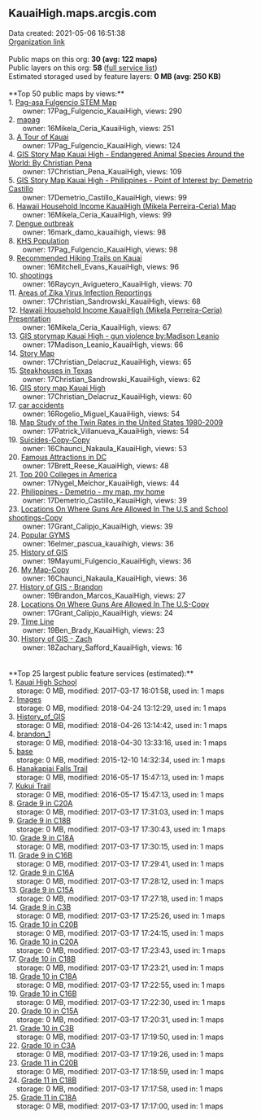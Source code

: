 <h2>KauaiHigh.maps.arcgis.com</h2> Data created: 2021-05-06 16:51:38 <br /><a target='new' href='https://KauaiHigh.maps.arcgis.com'>Organization link</a><br /><br />Public maps on this org: <b>30 (avg: 122 maps)</b><br />Public layers on this org: <b>58 </b>(<a target='new' href='https://services.arcgis.com/Xu6eQwAAXoCDegcr/ArcGIS/rest/services'>full service list</a>)<br />Estimated storaged used by feature layers: <b>0 MB (avg: 250 KB)</b><br /><br />**Top 50 public maps by views:**<br />  1. <a target='new' href='https://www.arcgis.com/home/item.html?id=434dfa4305ff4699bcc49f7ec2cba645'>Pag-asa Fulgencio STEM Map</a> <br />  &nbsp;&nbsp;&nbsp;&nbsp; &nbsp;&nbsp;owner: 17Pag_Fulgencio_KauaiHigh, views: 290<br />  2. <a target='new' href='https://www.arcgis.com/home/item.html?id=a739a8c6c482440ead2b20746e605369'>mapag</a> <br />  &nbsp;&nbsp;&nbsp;&nbsp; &nbsp;&nbsp;owner: 16Mikela_Ceria_KauaiHigh, views: 251<br />  3. <a target='new' href='https://www.arcgis.com/home/item.html?id=2c4dc898ee824644a6e0ad2521d066e7'>A Tour of Kauai</a> <br />  &nbsp;&nbsp;&nbsp;&nbsp; &nbsp;&nbsp;owner: 17Pag_Fulgencio_KauaiHigh, views: 124<br />  4. <a target='new' href='https://www.arcgis.com/home/item.html?id=45f7c6bd44d74cdcba5cb4197f5a1964'>GIS Story Map Kauai High - Endangered Animal Species Around the World: By Christian Pena</a> <br />  &nbsp;&nbsp;&nbsp;&nbsp; &nbsp;&nbsp;owner: 17Christian_Pena_KauaiHigh, views: 109<br />  5. <a target='new' href='https://www.arcgis.com/home/item.html?id=c6c48800506f40479ea239f66d37640d'>GIS Story Map Kauai High - Philippines - Point of Interest by: Demetrio Castillo</a> <br />  &nbsp;&nbsp;&nbsp;&nbsp; &nbsp;&nbsp;owner: 17Demetrio_Castillo_KauaiHigh, views: 99<br />  6. <a target='new' href='https://www.arcgis.com/home/item.html?id=a489fa7a201b48169df26adc8d7c69fd'>Hawaii Household Income KauaiHigh (Mikela Perreira-Ceria) Map</a> <br />  &nbsp;&nbsp;&nbsp;&nbsp; &nbsp;&nbsp;owner: 16Mikela_Ceria_KauaiHigh, views: 99<br />  7. <a target='new' href='https://www.arcgis.com/home/item.html?id=606403d146d64243b0c71199e5ffc49f'>Dengue outbreak</a> <br />  &nbsp;&nbsp;&nbsp;&nbsp; &nbsp;&nbsp;owner: 16mark_damo_kauaihigh, views: 98<br />  8. <a target='new' href='https://www.arcgis.com/home/item.html?id=8849cc4057af4136b79a10f10aa73d6a'>KHS Population</a> <br />  &nbsp;&nbsp;&nbsp;&nbsp; &nbsp;&nbsp;owner: 17Pag_Fulgencio_KauaiHigh, views: 98<br />  9. <a target='new' href='https://www.arcgis.com/home/item.html?id=fecb299f59be4a8bac38c35f0d1e4962'>Recommended Hiking Trails on Kauai</a> <br />  &nbsp;&nbsp;&nbsp;&nbsp; &nbsp;&nbsp;owner: 16Mitchell_Evans_KauaiHigh, views: 96<br />  10. <a target='new' href='https://www.arcgis.com/home/item.html?id=0817c192ed924bae82d92dfb12a641e2'>shootings</a> <br />  &nbsp;&nbsp;&nbsp;&nbsp; &nbsp;&nbsp;owner: 16Raycyn_Aviguetero_KauaiHigh, views: 70<br />  11. <a target='new' href='https://www.arcgis.com/home/item.html?id=150044274ea54d3180ac5fa314ef0c3e'>Areas of Zika Virus Infection Reportings</a> <br />  &nbsp;&nbsp;&nbsp;&nbsp; &nbsp;&nbsp;owner: 17Christian_Sandrowski_KauaiHigh, views: 68<br />  12. <a target='new' href='https://www.arcgis.com/home/item.html?id=34672472f124497888f8da1e014bcaaa'>Hawaii Household Income KauaiHigh (Mikela Perreira-Ceria) Presentation</a> <br />  &nbsp;&nbsp;&nbsp;&nbsp; &nbsp;&nbsp;owner: 16Mikela_Ceria_KauaiHigh, views: 67<br />  13. <a target='new' href='https://www.arcgis.com/home/item.html?id=1f4b58810d454e73a0f80a764415ed2d'>GIS storymap Kauai High - gun violence by:Madison Leanio</a> <br />  &nbsp;&nbsp;&nbsp;&nbsp; &nbsp;&nbsp;owner: 17Madison_Leanio_KauaiHigh, views: 66<br />  14. <a target='new' href='https://www.arcgis.com/home/item.html?id=226119395bd843248aff1d142f7012f0'>Story Map</a> <br />  &nbsp;&nbsp;&nbsp;&nbsp; &nbsp;&nbsp;owner: 17Christian_Delacruz_KauaiHigh, views: 65<br />  15. <a target='new' href='https://www.arcgis.com/home/item.html?id=34a530141f234ac390e9990eb241cc3a'>Steakhouses in Texas</a> <br />  &nbsp;&nbsp;&nbsp;&nbsp; &nbsp;&nbsp;owner: 17Christian_Sandrowski_KauaiHigh, views: 62<br />  16. <a target='new' href='https://www.arcgis.com/home/item.html?id=e776b59c17bd4d55af833ad822eae40a'>GIS story map Kauai High</a> <br />  &nbsp;&nbsp;&nbsp;&nbsp; &nbsp;&nbsp;owner: 17Christian_Delacruz_KauaiHigh, views: 60<br />  17. <a target='new' href='https://www.arcgis.com/home/item.html?id=6b6f0388c983430fbf7fb43a050fd4a8'>car accidents</a> <br />  &nbsp;&nbsp;&nbsp;&nbsp; &nbsp;&nbsp;owner: 16Rogelio_Miguel_KauaiHigh, views: 54<br />  18. <a target='new' href='https://www.arcgis.com/home/item.html?id=9b5eecb15eaf4e819dc0a19fbcd1d2c7'>Map Study of the Twin Rates in the United States 1980-2009</a> <br />  &nbsp;&nbsp;&nbsp;&nbsp; &nbsp;&nbsp;owner: 17Patrick_Villanueva_KauaiHigh, views: 54<br />  19. <a target='new' href='https://www.arcgis.com/home/item.html?id=9bed80b7fc50436bad3fda7323b3279b'>Suicides-Copy-Copy</a> <br />  &nbsp;&nbsp;&nbsp;&nbsp; &nbsp;&nbsp;owner: 16Chaunci_Nakaula_KauaiHigh, views: 53<br />  20. <a target='new' href='https://www.arcgis.com/home/item.html?id=e90e9102b20144a7b0efa1653b655865'>Famous Attractions in DC</a> <br />  &nbsp;&nbsp;&nbsp;&nbsp; &nbsp;&nbsp;owner: 17Brett_Reese_KauaiHigh, views: 48<br />  21. <a target='new' href='https://www.arcgis.com/home/item.html?id=1c4e29cd4859476d945dca80de097b4c'>Top 200 Colleges in America</a> <br />  &nbsp;&nbsp;&nbsp;&nbsp; &nbsp;&nbsp;owner: 17Nygel_Melchor_KauaiHigh, views: 44<br />  22. <a target='new' href='https://www.arcgis.com/home/item.html?id=84f98ab5f9714fbdab7b7aeca4f2b849'>Philippines - Demetrio - my map, my home</a> <br />  &nbsp;&nbsp;&nbsp;&nbsp; &nbsp;&nbsp;owner: 17Demetrio_Castillo_KauaiHigh, views: 39<br />  23. <a target='new' href='https://www.arcgis.com/home/item.html?id=210434efcc49427d877d6a1f9ebeebbf'>Locations On Where Guns Are Allowed In The U.S and School shootings-Copy</a> <br />  &nbsp;&nbsp;&nbsp;&nbsp; &nbsp;&nbsp;owner: 17Grant_Calipjo_KauaiHigh, views: 39<br />  24. <a target='new' href='https://www.arcgis.com/home/item.html?id=06771434f9924f78aec474fc40822237'>Popular GYMS</a> <br />  &nbsp;&nbsp;&nbsp;&nbsp; &nbsp;&nbsp;owner: 16elmer_pascua_kauaihigh, views: 36<br />  25. <a target='new' href='https://www.arcgis.com/home/item.html?id=91318bee32824531876e8c76e1775d02'>History of GIS</a> <br />  &nbsp;&nbsp;&nbsp;&nbsp; &nbsp;&nbsp;owner: 19Mayumi_Fulgencio_KauaiHigh, views: 36<br />  26. <a target='new' href='https://www.arcgis.com/home/item.html?id=caa120b0bee146559af4589f226b0acb'>My Map-Copy</a> <br />  &nbsp;&nbsp;&nbsp;&nbsp; &nbsp;&nbsp;owner: 16Chaunci_Nakaula_KauaiHigh, views: 36<br />  27. <a target='new' href='https://www.arcgis.com/home/item.html?id=d6ff964b31ec47f48e93c6f39c8bc984'>History of GIS - Brandon</a> <br />  &nbsp;&nbsp;&nbsp;&nbsp; &nbsp;&nbsp;owner: 19Brandon_Marcos_KauaiHigh, views: 27<br />  28. <a target='new' href='https://www.arcgis.com/home/item.html?id=32eeac3106b9457bb4afa8a66668a5a1'>Locations On Where Guns Are Allowed In The U.S-Copy</a> <br />  &nbsp;&nbsp;&nbsp;&nbsp; &nbsp;&nbsp;owner: 17Grant_Calipjo_KauaiHigh, views: 24<br />  29. <a target='new' href='https://www.arcgis.com/home/item.html?id=144a19b0387047dd84bb357fc72fcc0c'>Time Line </a> <br />  &nbsp;&nbsp;&nbsp;&nbsp; &nbsp;&nbsp;owner: 19Ben_Brady_KauaiHigh, views: 23<br />  30. <a target='new' href='https://www.arcgis.com/home/item.html?id=6d34bbcf143147998862c64d34f58ad6'>History of GIS - Zach</a> <br />  &nbsp;&nbsp;&nbsp;&nbsp; &nbsp;&nbsp;owner: 18Zachary_Safford_KauaiHigh, views: 16<br /><br /><br />**Top 25 largest public feature services (estimated):**<br /> 1. <a target='new' href='https://www.arcgis.com/home/item.html?id=ad03385b23ae4c2f99ab370b5d37757c'>Kauai High School</a><br /> &nbsp;&nbsp;&nbsp;&nbsp;storage: 0 MB, modified: 2017-03-17 16:01:58,  used in: 1 maps<br /> 2. <a target='new' href='https://www.arcgis.com/home/item.html?id=5bf1ba06c8ee4248afb76fb20e28896b'>Images</a><br /> &nbsp;&nbsp;&nbsp;&nbsp;storage: 0 MB, modified: 2018-04-24 13:12:29,  used in: 1 maps<br /> 3. <a target='new' href='https://www.arcgis.com/home/item.html?id=bdc8e6be80d14d63a219b81a68e4a420'>History_of_GIS</a><br /> &nbsp;&nbsp;&nbsp;&nbsp;storage: 0 MB, modified: 2018-04-26 13:14:42,  used in: 1 maps<br /> 4. <a target='new' href='https://www.arcgis.com/home/item.html?id=40e26df011784449a0319b16ef8ec4a4'>brandon_1</a><br /> &nbsp;&nbsp;&nbsp;&nbsp;storage: 0 MB, modified: 2018-04-30 13:33:16,  used in: 1 maps<br /> 5. <a target='new' href='https://www.arcgis.com/home/item.html?id=042be1f3c1b94cbd8e549988d01deee3'>base</a><br /> &nbsp;&nbsp;&nbsp;&nbsp;storage: 0 MB, modified: 2015-12-10 14:32:34,  used in: 1 maps<br /> 6. <a target='new' href='https://www.arcgis.com/home/item.html?id=6b676ac0fac8420fa7357860336274c3'>Hanakapiai Falls Trail</a><br /> &nbsp;&nbsp;&nbsp;&nbsp;storage: 0 MB, modified: 2016-05-17 15:47:13,  used in: 1 maps<br /> 7. <a target='new' href='https://www.arcgis.com/home/item.html?id=ad0ad5f59fab492db36bd39a41d87e01'>Kukui Trail</a><br /> &nbsp;&nbsp;&nbsp;&nbsp;storage: 0 MB, modified: 2016-05-17 15:47:13,  used in: 1 maps<br /> 8. <a target='new' href='https://www.arcgis.com/home/item.html?id=f6c905c44a174229948fdb4ad2e6fc80'>Grade 9 in C20A</a><br /> &nbsp;&nbsp;&nbsp;&nbsp;storage: 0 MB, modified: 2017-03-17 17:31:03,  used in: 1 maps<br /> 9. <a target='new' href='https://www.arcgis.com/home/item.html?id=f535bb7c56a74e97a338a50678862467'>Grade 9 in C18B</a><br /> &nbsp;&nbsp;&nbsp;&nbsp;storage: 0 MB, modified: 2017-03-17 17:30:43,  used in: 1 maps<br /> 10. <a target='new' href='https://www.arcgis.com/home/item.html?id=6ac5522f86d44392a116acf5b4306a8b'>Grade 9 in C18A</a><br /> &nbsp;&nbsp;&nbsp;&nbsp;storage: 0 MB, modified: 2017-03-17 17:30:15,  used in: 1 maps<br /> 11. <a target='new' href='https://www.arcgis.com/home/item.html?id=2d5cd3b4fb464650b888782298906c3f'>Grade 9 in C16B</a><br /> &nbsp;&nbsp;&nbsp;&nbsp;storage: 0 MB, modified: 2017-03-17 17:29:41,  used in: 1 maps<br /> 12. <a target='new' href='https://www.arcgis.com/home/item.html?id=110ae920c2a1402ab8ec318e3092e19b'>Grade 9 in C16A</a><br /> &nbsp;&nbsp;&nbsp;&nbsp;storage: 0 MB, modified: 2017-03-17 17:28:12,  used in: 1 maps<br /> 13. <a target='new' href='https://www.arcgis.com/home/item.html?id=2418a081d3b54e85b5f541880b7c6ecb'>Grade 9 in C15A</a><br /> &nbsp;&nbsp;&nbsp;&nbsp;storage: 0 MB, modified: 2017-03-17 17:27:18,  used in: 1 maps<br /> 14. <a target='new' href='https://www.arcgis.com/home/item.html?id=764814babbd243469e02adce821c4e91'>Grade 9 in C3B</a><br /> &nbsp;&nbsp;&nbsp;&nbsp;storage: 0 MB, modified: 2017-03-17 17:25:26,  used in: 1 maps<br /> 15. <a target='new' href='https://www.arcgis.com/home/item.html?id=dedda400395e49abb09a6dec54c08623'>Grade 10 in C20B</a><br /> &nbsp;&nbsp;&nbsp;&nbsp;storage: 0 MB, modified: 2017-03-17 17:24:15,  used in: 1 maps<br /> 16. <a target='new' href='https://www.arcgis.com/home/item.html?id=bacd57754b1245f389ec3e7052569fce'>Grade 10 in C20A</a><br /> &nbsp;&nbsp;&nbsp;&nbsp;storage: 0 MB, modified: 2017-03-17 17:23:43,  used in: 1 maps<br /> 17. <a target='new' href='https://www.arcgis.com/home/item.html?id=6cec41b7aa0e4337ac5052325528d2f9'>Grade 10 in C18B</a><br /> &nbsp;&nbsp;&nbsp;&nbsp;storage: 0 MB, modified: 2017-03-17 17:23:21,  used in: 1 maps<br /> 18. <a target='new' href='https://www.arcgis.com/home/item.html?id=63f70728edfd473f8ec3c4c194ff77d1'>Grade 10 in C18A</a><br /> &nbsp;&nbsp;&nbsp;&nbsp;storage: 0 MB, modified: 2017-03-17 17:22:55,  used in: 1 maps<br /> 19. <a target='new' href='https://www.arcgis.com/home/item.html?id=4784078a19264aa2a96a89cb030664f1'>Grade 10 in C16B</a><br /> &nbsp;&nbsp;&nbsp;&nbsp;storage: 0 MB, modified: 2017-03-17 17:22:30,  used in: 1 maps<br /> 20. <a target='new' href='https://www.arcgis.com/home/item.html?id=760e69b4c1374a80aac4026cc79a2dc1'>Grade 10 in C15A</a><br /> &nbsp;&nbsp;&nbsp;&nbsp;storage: 0 MB, modified: 2017-03-17 17:20:31,  used in: 1 maps<br /> 21. <a target='new' href='https://www.arcgis.com/home/item.html?id=fbfeeb29abb14467a4f062f2d22b27c7'>Grade 10 in C3B</a><br /> &nbsp;&nbsp;&nbsp;&nbsp;storage: 0 MB, modified: 2017-03-17 17:19:50,  used in: 1 maps<br /> 22. <a target='new' href='https://www.arcgis.com/home/item.html?id=ea3406ee6dba4807860f0d945ce7a2ed'>Grade 10 in C3A</a><br /> &nbsp;&nbsp;&nbsp;&nbsp;storage: 0 MB, modified: 2017-03-17 17:19:26,  used in: 1 maps<br /> 23. <a target='new' href='https://www.arcgis.com/home/item.html?id=02791d42c3e04fae9b283ffe31337446'>Grade 11 in C20B</a><br /> &nbsp;&nbsp;&nbsp;&nbsp;storage: 0 MB, modified: 2017-03-17 17:18:59,  used in: 1 maps<br /> 24. <a target='new' href='https://www.arcgis.com/home/item.html?id=6c0dc63c6b254ee69e9536fd8957802c'>Grade 11 in C18B</a><br /> &nbsp;&nbsp;&nbsp;&nbsp;storage: 0 MB, modified: 2017-03-17 17:17:58,  used in: 1 maps<br /> 25. <a target='new' href='https://www.arcgis.com/home/item.html?id=51fb801bcd814dbc91e81490e2b0fc78'>Grade 11 in C18A</a><br /> &nbsp;&nbsp;&nbsp;&nbsp;storage: 0 MB, modified: 2017-03-17 17:17:00,  used in: 1 maps<br />